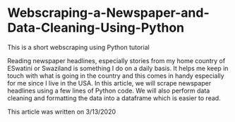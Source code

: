 # Webscraping-a-Newspaper-and-Data-Cleaning-Using-Python

This is a short webscraping using Python tutorial

Reading newspaper headlines, especially stories from my home country of ESwatini or Swaziland is something I do on a daily basis.
It helps me keep in touch with what is going in the country and this comes in handy especially for me since I live in the USA. 
In this article, we will scrape newspaper headlines using a few lines of Python code. 
We will also perform data cleaning and formatting the data into a dataframe which is easier to read.

This article was written on 3/13/2020
